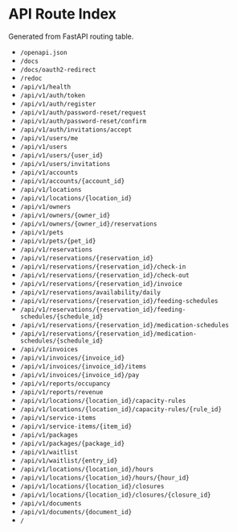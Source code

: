 # API Route Index

Generated from FastAPI routing table.

- `/openapi.json`
- `/docs`
- `/docs/oauth2-redirect`
- `/redoc`
- `/api/v1/health`
- `/api/v1/auth/token`
- `/api/v1/auth/register`
- `/api/v1/auth/password-reset/request`
- `/api/v1/auth/password-reset/confirm`
- `/api/v1/auth/invitations/accept`
- `/api/v1/users/me`
- `/api/v1/users`
- `/api/v1/users/{user_id}`
- `/api/v1/users/invitations`
- `/api/v1/accounts`
- `/api/v1/accounts/{account_id}`
- `/api/v1/locations`
- `/api/v1/locations/{location_id}`
- `/api/v1/owners`
- `/api/v1/owners/{owner_id}`
- `/api/v1/owners/{owner_id}/reservations`
- `/api/v1/pets`
- `/api/v1/pets/{pet_id}`
- `/api/v1/reservations`
- `/api/v1/reservations/{reservation_id}`
- `/api/v1/reservations/{reservation_id}/check-in`
- `/api/v1/reservations/{reservation_id}/check-out`
- `/api/v1/reservations/{reservation_id}/invoice`
- `/api/v1/reservations/availability/daily`
- `/api/v1/reservations/{reservation_id}/feeding-schedules`
- `/api/v1/reservations/{reservation_id}/feeding-schedules/{schedule_id}`
- `/api/v1/reservations/{reservation_id}/medication-schedules`
- `/api/v1/reservations/{reservation_id}/medication-schedules/{schedule_id}`
- `/api/v1/invoices`
- `/api/v1/invoices/{invoice_id}`
- `/api/v1/invoices/{invoice_id}/items`
- `/api/v1/invoices/{invoice_id}/pay`
- `/api/v1/reports/occupancy`
- `/api/v1/reports/revenue`
- `/api/v1/locations/{location_id}/capacity-rules`
- `/api/v1/locations/{location_id}/capacity-rules/{rule_id}`
- `/api/v1/service-items`
- `/api/v1/service-items/{item_id}`
- `/api/v1/packages`
- `/api/v1/packages/{package_id}`
- `/api/v1/waitlist`
- `/api/v1/waitlist/{entry_id}`
- `/api/v1/locations/{location_id}/hours`
- `/api/v1/locations/{location_id}/hours/{hour_id}`
- `/api/v1/locations/{location_id}/closures`
- `/api/v1/locations/{location_id}/closures/{closure_id}`
- `/api/v1/documents`
- `/api/v1/documents/{document_id}`
- `/`

